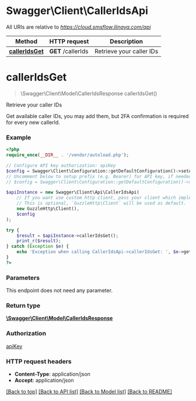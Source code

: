# Swagger\Client\CallerIdsApi

All URIs are relative to *https://cloud.smsflow.ilinaya.com/api*

Method | HTTP request | Description
------------- | ------------- | -------------
[**callerIdsGet**](CallerIdsApi.md#callerIdsGet) | **GET** /callerIds | Retrieve your caller IDs


# **callerIdsGet**
> \Swagger\Client\Model\CallerIdsResponse callerIdsGet()

Retrieve your caller IDs

Get available caller IDs, you may add them, but 2FA confirmation is required for every new callerId.

### Example
```php
<?php
require_once(__DIR__ . '/vendor/autoload.php');

// Configure API key authorization: apiKey
$config = Swagger\Client\Configuration::getDefaultConfiguration()->setApiKey('Authorization', 'YOUR_API_KEY');
// Uncomment below to setup prefix (e.g. Bearer) for API key, if needed
// $config = Swagger\Client\Configuration::getDefaultConfiguration()->setApiKeyPrefix('Authorization', 'Bearer');

$apiInstance = new Swagger\Client\Api\CallerIdsApi(
    // If you want use custom http client, pass your client which implements `GuzzleHttp\ClientInterface`.
    // This is optional, `GuzzleHttp\Client` will be used as default.
    new GuzzleHttp\Client(),
    $config
);

try {
    $result = $apiInstance->callerIdsGet();
    print_r($result);
} catch (Exception $e) {
    echo 'Exception when calling CallerIdsApi->callerIdsGet: ', $e->getMessage(), PHP_EOL;
}
?>
```

### Parameters
This endpoint does not need any parameter.

### Return type

[**\Swagger\Client\Model\CallerIdsResponse**](../Model/CallerIdsResponse.md)

### Authorization

[apiKey](../../README.md#apiKey)

### HTTP request headers

 - **Content-Type**: application/json
 - **Accept**: application/json

[[Back to top]](#) [[Back to API list]](../../README.md#documentation-for-api-endpoints) [[Back to Model list]](../../README.md#documentation-for-models) [[Back to README]](../../README.md)

